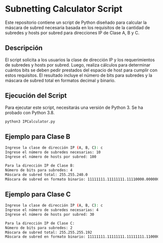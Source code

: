 # Subnetting Calculator Script

Este repositorio contiene un script de Python diseñado para calcular la máscara de subred necesaria basada en los requisitos de la cantidad de subredes y hosts por subred para direcciones IP de Clase A, B y C.

## Descripción

El script solicita a los usuarios la clase de dirección IP y los requerimientos de subredes y hosts por subred. Luego, realiza cálculos para determinar cuántos bits se deben pedir prestados del espacio de host para cumplir con estos requisitos. El resultado incluye el número de bits para subredes y la máscara de subred total en formatos decimal y binario.

## Ejecución del Script

Para ejecutar este script, necesitarás una versión de Python 3. Se ha probado con Python 3.8.

```bash
python3 IPCalculator.py
```

## Ejemplo para Clase B
```bash
Ingrese la clase de dirección IP (A, B, C): c
Ingrese el número de subredes necesarias: 10
Ingrese el número de hosts por subred: 100

```
```bash
Para la dirección IP de Clase B:
Número de bits para subredes: 4
Máscara de subred total: 255.255.240.0
Máscara de subred en formato binario: 11111111.11111111.11110000.00000000
```

## Ejemplo para Clase C
```bash
Ingrese la clase de dirección IP (A, B, C): c
Ingrese el número de subredes necesarias: 4
Ingrese el número de hosts por subred: 30
```
```bash
Para la dirección IP de Clase C:
Número de bits para subredes: 2
Máscara de subred total: 255.255.255.192
Máscara de subred en formato binario: 11111111.11111111.11111111.11000000
```
